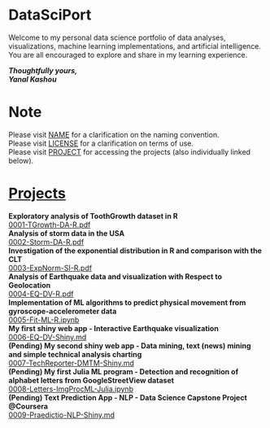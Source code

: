 # DataSciPort

Welcome to my personal data science portfolio of data analyses, visualizations, machine learning implementations, and artificial intelligence.  
You are all encouraged to explore and share in my learning experience.  

__*Thoughtfully yours,*__  
__*Yanal Kashou*__


# Note
Please visit [NAME](https://github.com/ykashou92/DataSciPort/blob/master/NAME.md) for a clarification on the naming convention.  
Please visit [LICENSE](https://github.com/ykashou92/DataSciPort/blob/master/LICENSE) for a clarification on terms of use.  
Please visit [PROJECT](https://github.com/ykashou92/DataSciPort/tree/master/PROJECT) for accessing the projects (also individually linked below).  

# [Projects](https://github.com/ykashou92/DataSciPort/tree/master/PROJECT)
**Exploratory analysis of ToothGrowth dataset in R**  
[0001-TGrowth-DA-R.pdf](https://github.com/ykashou92/DataSciPort/blob/master/PROJECT/0001-TGrowth-DA-R.pdf)  
**Analysis of storm data in the USA**  
[0002-Storm-DA-R.pdf](https://github.com/ykashou92/DataSciPort/blob/master/PROJECT/0002-Storm-DA-R.pdf) 	
**Investigation of the exponential distribution in R and comparison with the CLT**   
[0003-ExpNorm-SI-R.pdf](https://github.com/ykashou92/DataSciPort/blob/master/PROJECT/0003-ExpNorm-SI-R.pdf)      
**Analysis of Earthquake data and visualization with Respect to Geolocation**    
[0004-EQ-DV-R.pdf](https://github.com/ykashou92/DataSciPort/blob/master/PROJECT/0004-EQ-DV-R.pdf)   
**Implementation of ML algorithms to predict physical movement from gyroscope-accelerometer data**  
[0005-Fit-ML-R.ipynb](https://github.com/ykashou92/DataSciPort/blob/master/PROJECT/0005-Fit-ML-R.ipynb)  
**My first shiny web app - Interactive Earthquake visualization**  
[0006-EQ-DV-Shiny.md](https://github.com/ykashou92/DataSciPort/blob/master/PROJECT/0006-EQ-DV-Shiny.md)  
**(Pending) My second shiny web app - Data mining, text (news) mining and simple technical analysis charting**  
[0007-TechReporter-DMTM-Shiny.md](https://github.com/ykashou92/DataSciPort/blob/master/PROJECT/0007-TechReporter-DMTM-Shiny.md)  
**(Pending) My first Julia ML program - Detection and recognition of alphabet letters from GoogleStreetView dataset**  
[0008-Letters-ImgProcML-Julia.ipynb](https://github.com/ykashou92/DataSciPort/blob/master/PROJECT/0008-Letters-ImgProcML-Julia.ipynb)  
**(Pending) Text Prediction App - NLP - Data Science Capstone Project @Coursera**  
[0009-Praedictio-NLP-Shiny.md](https://github.com/ykashou92/DataSciPort/blob/master/PROJECT/0009-Praedictio-NLP-Shiny.md)
